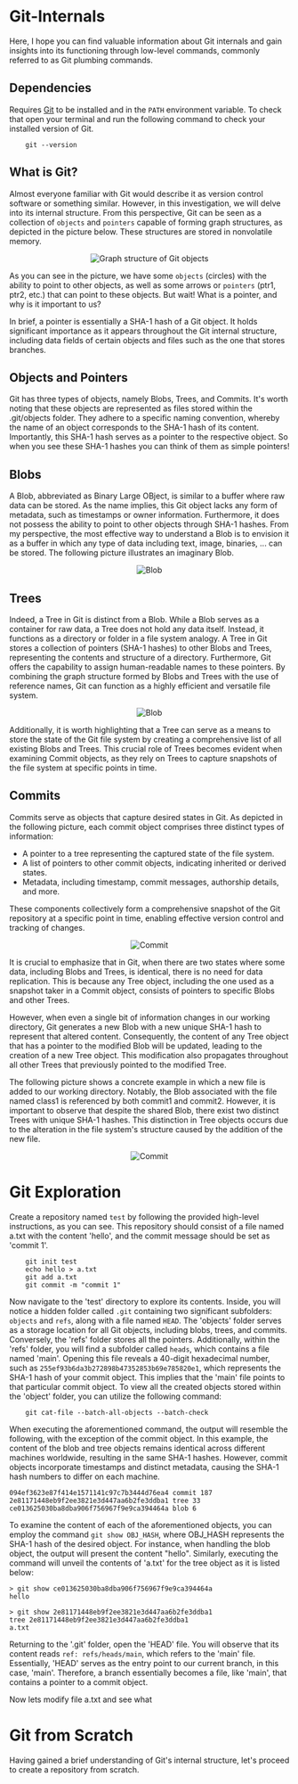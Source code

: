 # Git-Internals
Here, I hope you can find valuable information about Git internals and gain insights into its functioning through low-level commands, commonly referred to as Git plumbing commands. 

## Dependencies
Requires [Git](https://git-scm.com/) to be installed and in the `PATH` environment variable. To check that open your terminal and run the following command to check your installed version of Git.

````
    git --version
````
## What is Git?
Almost everyone familiar with Git would describe it as version control software or something similar. However, in this investigation, we will delve into its internal structure. From this perspective, Git can be seen as a collection of `objects` and `pointers` capable of forming graph structures, as depicted in the picture below. These structures are stored in nonvolatile memory.

<p align="center">
    <img src="images/graph.png" title="Graph structure of Git objects" >
</p>

As you can see in the picture, we have some `objects` (circles) with the ability to point to other objects, as well as some arrows or `pointers` (ptr1, ptr2, etc.) that can point to these objects. But wait! What is a pointer, and why is it important to us?

In brief, a pointer is essentially a SHA-1 hash of a Git object. It holds significant importance as it appears throughout the Git internal structure, including data fields of certain objects and files such as the one that stores branches.

## Objects and Pointers
Git has three types of objects, namely Blobs, Trees, and Commits. It's worth noting that these objects are represented as files stored within the .git/objects folder. They adhere to a specific naming convention, whereby the name of an object corresponds to the SHA-1 hash of its content. Importantly, this SHA-1 hash serves as a pointer to the respective object. So when you see these SHA-1 hashes you can think of them as simple pointers!

## Blobs
A Blob, abbreviated as Binary Large OBject, is similar to a buffer where raw data can be stored. As the name implies, this Git object lacks any form of metadata, such as timestamps or owner information. Furthermore, it does not possess the ability to point to other objects through SHA-1 hashes. From my perspective, the most effective way to understand a Blob is to envision it as a buffer in which any type of data including text, image, binaries, ... can be stored. The following picture illustrates an imaginary Blob.

<p align="center">
    <img src="images/blob.png" title="Blob" >
</p>

## Trees
Indeed, a Tree in Git is distinct from a Blob. While a Blob serves as a container for raw data, a Tree does not hold any data itself. Instead, it functions as a directory or folder in a file system analogy. A Tree in Git stores a collection of pointers (SHA-1 hashes) to other Blobs and Trees, representing the contents and structure of a directory.
Furthermore, Git offers the capability to assign human-readable names to these pointers. By combining the graph structure formed by Blobs and Trees with the use of reference names, Git can function as a highly efficient and versatile file system.

<p align="center">
    <img src="images/tree.png" title="Blob" >
</p>

Additionally, it is worth highlighting that a Tree can serve as a means to store the state of the Git file system by creating a comprehensive list of all existing Blobs and Trees. This crucial role of Trees becomes evident when examining Commit objects, as they rely on Trees to capture snapshots of the file system at specific points in time.

## Commits
Commits serve as objects that capture desired states in Git. As depicted in the following picture, each commit object comprises three distinct types of information:

- A pointer to a tree representing the captured state of the file system.
- A list of pointers to other commit objects, indicating inherited or derived states.
- Metadata, including timestamp, commit messages, authorship details, and more.
  
These components collectively form a comprehensive snapshot of the Git repository at a specific point in time, enabling effective version control and tracking of changes.

<p align="center">
    <img src="images/commit.png" title="Commit" >
</p>

It is crucial to emphasize that in Git, when there are two states where some data, including Blobs and Trees, is identical, there is no need for data replication. This is because any Tree object, including the one used as a snapshot taker in a Commit object, consists of pointers to specific Blobs and other Trees.

However, when even a single bit of information changes in our working directory, Git generates a new Blob with a new unique SHA-1 hash to represent that altered content. Consequently, the content of any Tree object that has a pointer to the modified Blob will be updated, leading to the creation of a new Tree object. This modification also propagates throughout all other Trees that previously pointed to the modified Tree. 

The following picture shows a concrete example in which a new file is added to our working directory. Notably, the Blob associated with the file named class1 is referenced by both commit1 and commit2. However, it is important to observe that despite the shared Blob, there exist two distinct Trees with unique SHA-1 hashes. This distinction in Tree objects occurs due to the alteration in the file system's structure caused by the addition of the new file.

<p align="center">
    <img src="images/example.png" title="Commit" >
</p>

# Git Exploration

Create a repository named `test` by following the provided high-level instructions, as you can see. This repository should consist of a file named a.txt with the content 'hello', and the commit message should be set as 'commit 1'.

````
    git init test
    echo hello > a.txt
    git add a.txt
    git commit -m "commit 1"
````

Now navigate to the 'test' directory to explore its contents. Inside, you will notice a hidden folder called `.git` containing two significant subfolders: `objects` and `refs`, along with a file named `HEAD`. The 'objects' folder serves as a storage location for all Git objects, including blobs, trees, and commits. Conversely, the 'refs' folder stores all the pointers. Additionally, within the 'refs' folder, you will find a subfolder called `heads`, which contains a file named 'main'. Opening this file reveals a 40-digit hexadecimal number, such as `255ef93b6da3b272898b47352853b69e785820e1`, which represents the SHA-1 hash of your commit object. This implies that the 'main' file points to that particular commit object. To view all the created objects stored within the 'object' folder, you can utilize the following command:
````
    git cat-file --batch-all-objects --batch-check
````
When executing the aforementioned command, the output will resemble the following, with the exception of the commit object. In this example, the content of the blob and tree objects remains identical across different machines worldwide, resulting in the same SHA-1 hashes. However, commit objects incorporate timestamps and distinct metadata, causing the SHA-1 hash numbers to differ on each machine.

````
094ef3623e87f414e1571141c97c7b3444d76ea4 commit 187
2e81171448eb9f2ee3821e3d447aa6b2fe3ddba1 tree 33
ce013625030ba8dba906f756967f9e9ca394464a blob 6
````

To examine the content of each of the aforementioned objects, you can employ the command `git show OBJ_HASH`, where OBJ_HASH represents the SHA-1 hash of the desired object. For instance, when handling the blob object, the output will present the content "hello". Similarly, executing the command will unveil the contents of 'a.txt' for the tree object as it is listed below:
````
> git show ce013625030ba8dba906f756967f9e9ca394464a
hello

> git show 2e81171448eb9f2ee3821e3d447aa6b2fe3ddba1
tree 2e81171448eb9f2ee3821e3d447aa6b2fe3ddba1 
a.txt

````



Returning to the '.git' folder, open the 'HEAD' file. You will observe that its content reads `ref: refs/heads/main`, which refers to the 'main' file. Essentially, 'HEAD' serves as the entry point to our current branch, in this case, 'main'. Therefore, a branch essentially becomes a file, like 'main', that contains a pointer to a commit object.

Now lets modify file a.txt and see what

# Git from Scratch

Having gained a brief understanding of Git's internal structure, let's proceed to create a repository from scratch.
